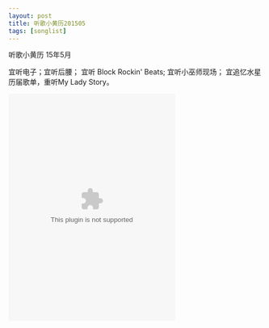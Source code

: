 ```yaml
---
layout: post
title: 听歌小黄历201505
tags: [songlist]
---
```

听歌小黄历
15年5月

宜听电子；宜听后腰；
宜听 Block Rockin' Beats;
宜听小巫师现场；
宜追忆水星历届歌单，重听My Lady Story。

<embed src="http://music.163.com/style/swf/widget.swf?sid=70148082&type=0&auto=1&width=310&height=430" width="330" height="450"  allowNetworking="all"></embed>
